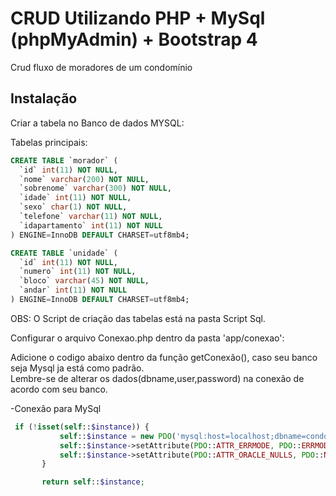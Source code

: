 # CRUD Utilizando PHP + MySql (phpMyAdmin) + Bootstrap 4
Crud fluxo de moradores de um condomínio   


Instalação
------------

Criar a tabela no Banco de dados MYSQL:

Tabelas principais: 

```sql
CREATE TABLE `morador` (
  `id` int(11) NOT NULL,
  `nome` varchar(200) NOT NULL,
  `sobrenome` varchar(300) NOT NULL,
  `idade` int(11) NOT NULL,
  `sexo` char(1) NOT NULL,
  `telefone` varchar(11) NOT NULL,
  `idapartamento` int(11) NOT NULL
) ENGINE=InnoDB DEFAULT CHARSET=utf8mb4;

CREATE TABLE `unidade` (
  `id` int(11) NOT NULL,
  `numero` int(11) NOT NULL,
  `bloco` varchar(45) NOT NULL,
  `andar` int(11) NOT NULL
) ENGINE=InnoDB DEFAULT CHARSET=utf8mb4;

```
OBS: O Script de criação das tabelas está na pasta Script Sql.

Configurar o arquivo Conexao.php dentro da pasta 'app/conexao': <br>

Adicione o codigo abaixo dentro da função getConexão(), caso seu banco seja Mysql ja está como padrão.<br>
Lembre-se de alterar os dados(dbname,user,password) na conexão de acordo com seu banco.

-Conexão para MySql
```php
 if (!isset(self::$instance)) {
           self::$instance = new PDO('mysql:host=localhost;dbname=condominio', 'root', '', array(PDO::MYSQL_ATTR_INIT_COMMAND => "SET NAMES utf8"));
           self::$instance->setAttribute(PDO::ATTR_ERRMODE, PDO::ERRMODE_EXCEPTION);
           self::$instance->setAttribute(PDO::ATTR_ORACLE_NULLS, PDO::NULL_EMPTY_STRING);
       }

       return self::$instance;
```
